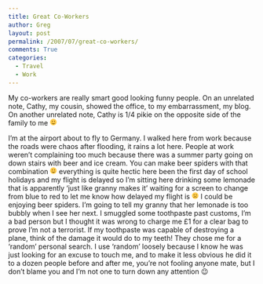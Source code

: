 ```yaml
---
title: Great Co-Workers
author: Greg
layout: post
permalink: /2007/07/great-co-workers/
comments: True
categories:
  - Travel
  - Work
---
```

My co-workers are really smart good looking funny people. On an unrelated note, Cathy, my cousin, showed the office, to my embarrassment, my blog. On another unrelated note, Cathy is 1/4 pikie on the opposite side of the family to me <img src="/wp-content/smilies/simple-smile.png" alt=":)" class="wp-smiley" style="height: 1em; max-height: 1em;" />

I&#8217;m at the airport about to fly to Germany. I walked here from work because the roads were chaos after flooding, it rains a lot here. People at work weren&#8217;t complaining too much because there was a summer party going on down stairs with beer and ice cream. You can make beer spiders with that combination <img src="/wp-content/smilies/simple-smile.png" alt=":)" class="wp-smiley" style="height: 1em; max-height: 1em;" /> everything is quite hectic here been the first day of school holidays and my flight is delayed so I&#8217;m sitting here drinking some lemonade that is apparently &#8216;just like granny makes it&#8217; waiting for a screen to change from blue to red to let me know how delayed my flight is <img src="/wp-content/smilies/frownie.png" alt=":(" class="wp-smiley" style="height: 1em; max-height: 1em;" /> I could be enjoying beer spiders. I&#8217;m going to tell my granny that her lemonade is too bubbly when I see her next. I smuggled some toothpaste past customs, I&#8217;m a bad person but I thought it was wrong to charge me £1 for a clear bag to prove I&#8217;m not a terrorist. If my toothpaste was capable of destroying a plane, think of the damage it would do to my teeth! They chose me for a &#8216;random&#8217; personal search. I use &#8216;random&#8217; loosely because I know he was just looking for an excuse to touch me, and to make it less obvious he did it to a dozen people before and after me, you&#8217;re not fooling anyone mate, but I don&#8217;t blame you and I&#8217;m not one to turn down any attention 😉